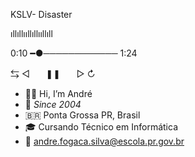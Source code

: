 KSLV- Disaster

ıllıllııllıllııllıll

0:10 ━●────────────  1:24

⇆       ◁ㅤㅤ❚❚ㅤㅤ▷       ↻
- :moyai:🍷 Hi, I’m André
- :tada: *Since 2004*
- :brazil: Ponta Grossa PR, Brasil
- :mortar_board: Cursando Técnico em Informática
- :postbox: andre.fogaca.silva@escola.pr.gov.br
